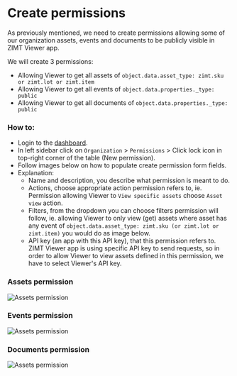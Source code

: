 
# Create permissions
As previously mentioned, we need to create permissions allowing some of our organization assets, events and documents to be publicly visible in ZIMT Viewer app.

We will create 3 permissions:
- Allowing Viewer to get all assets of `object.data.asset_type: zimt.sku or zimt.lot or zimt.item`
- Allowing Viewer to get all events of `object.data.properties._type: public`
- Allowing Viewer to get all documents of `object.data.properties._type: public`

### How to:
- Login to the [dashboard](https://dash.zi.mt).
- In left sidebar click on `Organization` > `Permissions` > Click lock icon in top-right corner of the table (New permission).
- Follow images below on how to populate create permission form fields.
- Explanation:
    - Name and description, you describe what permission is meant to do.
    - Actions, choose appropriate action permission refers to, ie. Permission allowing Viewer to `View specific assets` choose `Asset view` action.
    - Filters, from the dropdown you can choose filters permission will follow, ie. allowing Viewer to only view (get) assets where asset has any event of `object.data.asset_type: zimt.sku (or zimt.lot or zimt.item)` you would do as image below.
    - API key (an app with this API key), that this permission refers to. ZIMT Viewer app is using specific API key to send requests, so in order to allow Viewer to view assets defined in this permission, we have to select Viewer's API key.

### Assets permission

![Assets permission](/pages/tutorials/assets/images/assets-permission.png)

### Events permission

![Assets permission](/pages/tutorials/assets/images/events-permission.png)

### Documents permission

![Assets permission](/pages/tutorials/assets/images/documents-permission.png)